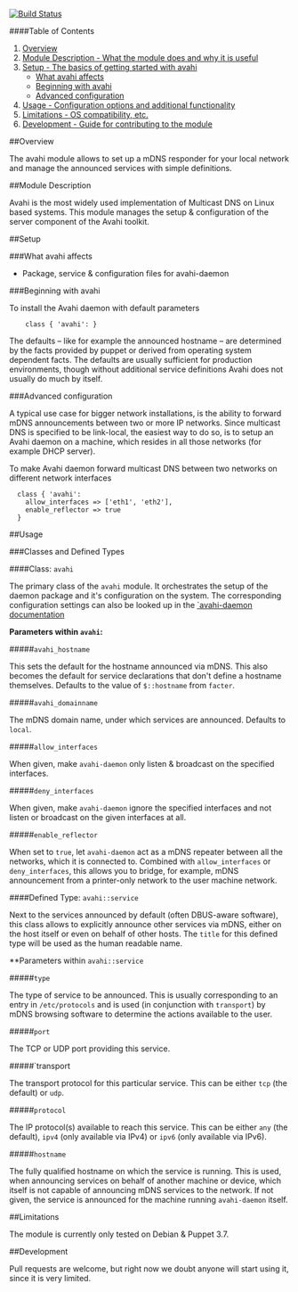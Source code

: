 [![Build Status](https://travis-ci.org/synyx/puppet-avahi.png)](https://travis-ci.org/synyx/puppet-avahi)

####Table of Contents

1. [Overview](#overview)
2. [Module Description - What the module does and why it is useful](#module-description)
3. [Setup - The basics of getting started with avahi](#setup)
    * [What avahi affects](#what-avahi-affects)
    * [Beginning with avahi](#beginning-with-avahi)
    * [Advanced configuration](#advanced-configuration)
4. [Usage - Configuration options and additional functionality](#usage)
5. [Limitations - OS compatibility, etc.](#limitations)
6. [Development - Guide for contributing to the module](#development)

##Overview

The avahi module allows to set up a mDNS responder for your local network
and manage the announced services with simple definitions.

##Module Description

Avahi is the most widely used implementation of Multicast DNS on Linux based
systems. This module manages the setup & configuration of the server component
of the Avahi toolkit.

##Setup

###What avahi affects

* Package, service & configuration files for avahi-daemon

###Beginning with avahi

To install the Avahi daemon with default parameters

```puppet
    class { 'avahi': }
```

The defaults – like for example the announced hostname – are determined by the
facts provided by puppet or derived from operating system dependent facts. The
defaults are usually sufficient for production environments, though without
additional service definitions Avahi does not usually do much by itself.

###Advanced configuration

A typical use case for bigger network installations, is the ability to forward
mDNS announcements between two or more IP networks. Since multicast DNS is
specified to be link-local, the easiest way to do so, is to setup an Avahi
daemon on a machine, which resides in all those networks (for example DHCP server).

To make Avahi daemon forward multicast DNS between two networks on different
network interfaces

```puppet
  class { 'avahi':
    allow_interfaces => ['eth1', 'eth2'],
    enable_reflector => true
  }
```

##Usage

###Classes and Defined Types

####Class: `avahi`

The primary class of the `avahi` module. It orchestrates the setup of the
daemon package and it's configuration on the system. The corresponding
configuration settings can also be looked up in the [`avahi-daemon documentation](http://avahi.org/download/avahi-daemon.conf.5.xml)

**Parameters within `avahi`:**

#####`avahi_hostname`

This sets the default for the hostname announced via mDNS. This also becomes
the default for service declarations that don't define a hostname themselves.
Defaults to the value of `$::hostname` from `facter`.

#####`avahi_domainname`

The mDNS domain name, under which services are announced. Defaults to `local`.
   
#####`allow_interfaces`

When given, make `avahi-daemon` only listen & broadcast on the specified interfaces.

#####`deny_interfaces`

When given, make `avahi-daemon` ignore the specified interfaces and not listen
or broadcast on the given interfaces at all.


#####`enable_reflector`

When set to `true`, let `avahi-daemon` act as a mDNS repeater between all the networks,
which it is connected to. Combined with `allow_interfaces` or `deny_interfaces`, this
allows you to bridge, for example, mDNS announcement from a printer-only network to the
user machine network.

####Defined Type: `avahi::service`

Next to the services announced by default (often DBUS-aware software), this class allows
to explicitly announce other services via mDNS, either on the host itself or even on behalf
of other hosts. The `title` for this defined type will be used as the human readable name.

**Parameters within `avahi::service`

#####`type`

The type of service to be announced. This is usually corresponding to an entry in
`/etc/protocols` and is used (in conjunction with `transport`) by mDNS browsing
software to determine the actions available to the user.

#####`port`

The TCP or UDP port providing this service.

#####`transport

The transport protocol for this particular service. This can be either `tcp` (the default)
or `udp`.

#####`protocol`

The IP protocol(s) available to reach this service. This can be either `any` (the default),
`ipv4` (only available via IPv4) or `ipv6` (only available via IPv6).

#####`hostname`

The fully qualified hostname on which the service is running. This is used, when announcing
services on behalf of another machine or device, which itself is not capable of announcing
mDNS services to the network. If not given, the service is announced for the machine running
`avahi-daemon` itself.

##Limitations

The module is currently only tested on Debian & Puppet 3.7.

##Development

Pull requests are welcome, but right now we doubt anyone will start using it, since it is
very limited.